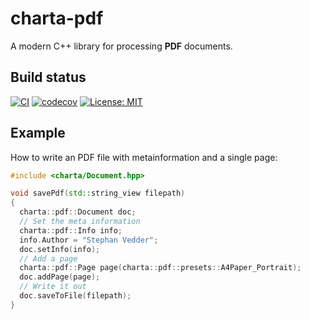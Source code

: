 # charta-pdf

A modern C++ library for processing **PDF** documents.

## Build status
[![CI](https://github.com/feliwir/charta-pdf/actions/workflows/ci.yml/badge.svg)](https://github.com/feliwir/charta-pdf/actions/workflows/ci.yml)
[![codecov](https://codecov.io/gh/feliwir/charta-pdf/branch/master/graph/badge.svg?token=2XKMBCI2MR)](https://codecov.io/gh/feliwir/charta-pdf)
 [![License: MIT](https://img.shields.io/badge/License-MIT-brightgreen.svg)](https://opensource.org/licenses/MIT)
## Example

How to write an PDF file with metainformation and a single page:
```c++
#include <charta/Document.hpp>

void savePdf(std::string_view filepath)
{
  charta::pdf::Document doc;
  // Set the meta information
  charta::pdf::Info info;
  info.Author = "Stephan Vedder";
  doc.setInfo(info);
  // Add a page
  charta::pdf::Page page(charta::pdf::presets::A4Paper_Portrait);
  doc.addPage(page);
  // Write it out
  doc.saveToFile(filepath);
}
```

